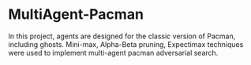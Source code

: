 # MultiAgent-Pacman
In this project, agents are designed for the classic version of Pacman, including ghosts. Mini-max, Alpha-Beta pruning, Expectimax techniques were used to implement multi-agent pacman adversarial search.
